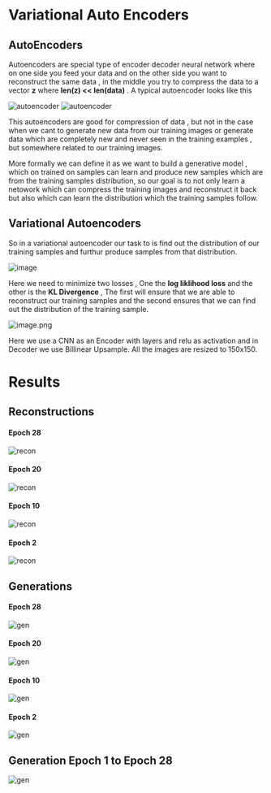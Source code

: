 <h1> Variational Auto Encoders </h1>

<h2> AutoEncoders </h2>

Autoencoders are special type of encoder decoder neural network where on one side you feed your data and on the other side you want to reconstruct the same data , in the middle you try to compress the data to a vector **z** where **len(z) << len(data)** . A typical autoencoder looks like this 

![autoencoder](https://wiki.tum.de/download/attachments/25007151/autoencoder_structure.png?version=2&modificationDate=1485704320100&api=v2)
![autoencoder](https://cdn-images-1.medium.com/max/703/0*yGqTBMopqHbR0fcF.)

This autoencoders are good for compression of data , but not in the case when we cant to generate new data from our training images or generate data which are completely new and never seen in the training examples , but somewhere related to our training images.

More formally we can define it as we want to build a generative model , which on trained on samples can learn and produce new samples which are from the training samples distribution, so our goal is to not only learn a netowork which can compress the training images and reconstruct it back but also which can learn the distribution which the training samples follow.

<h2> Variational Autoencoders </h2>

So in a variational autoencoder our task to is find out the distribution of our training samples and furthur produce samples from that distribution.

![image](https://camo.githubusercontent.com/74620840800d49e0e3f0fb97db950212f61ec596/687474703a2f2f6b766672616e732e636f6d2f636f6e74656e742f696d616765732f323031362f30382f7661652e6a7067)

Here we need to minimize two losses , One the **log liklihood loss** and the other is the **KL Divergence** , The first will ensure that we are able to reconstruct our training samples and the second ensures that we can find out the distribution of the training sample.

![image.png](attachment:image.png)

Here we use a CNN as an Encoder with layers and relu as activation and in Decoder we use Billinear Upsample. All the images are resized to 150x150.


# Results

## Reconstructions

#### Epoch 28
![recon](results/reconstruction_28.png)
#### Epoch 20
![recon](results/reconstruction_20.png)
#### Epoch 10
![recon](results/reconstruction_10.png)
#### Epoch 2
![recon](results/reconstruction_2.png)

## Generations

#### Epoch 28
![gen](results/sample_28.png)
#### Epoch 20
![gen](results/sample_20.png)
#### Epoch 10
![gen](results/sample_10.png)
#### Epoch 2
![gen](results/sample_2.png)

## Generation Epoch 1 to Epoch 28

![gen](results/generation.gif)